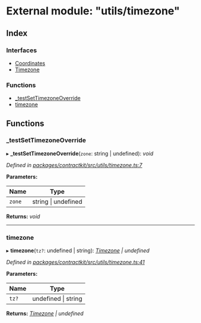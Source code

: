 # External module: "utils/timezone"

## Index

### Interfaces

* [Coordinates](../interfaces/_utils_timezone_.coordinates.md)
* [Timezone](../interfaces/_utils_timezone_.timezone.md)

### Functions

* [_testSetTimezoneOverride](_utils_timezone_.md#_testsettimezoneoverride)
* [timezone](_utils_timezone_.md#timezone)

## Functions

###  _testSetTimezoneOverride

▸ **_testSetTimezoneOverride**(`zone`: string | undefined): *void*

*Defined in [packages/contractkit/src/utils/timezone.ts:7](https://github.com/celo-org/celo-monorepo/blob/master/packages/contractkit/src/utils/timezone.ts#L7)*

**Parameters:**

Name | Type |
------ | ------ |
`zone` | string &#124; undefined |

**Returns:** *void*

___

###  timezone

▸ **timezone**(`tz?`: undefined | string): *[Timezone](../interfaces/_utils_timezone_.timezone.md) | undefined*

*Defined in [packages/contractkit/src/utils/timezone.ts:41](https://github.com/celo-org/celo-monorepo/blob/master/packages/contractkit/src/utils/timezone.ts#L41)*

**Parameters:**

Name | Type |
------ | ------ |
`tz?` | undefined &#124; string |

**Returns:** *[Timezone](../interfaces/_utils_timezone_.timezone.md) | undefined*
